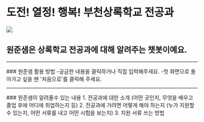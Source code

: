 # 도전! 열정! 행복! 부천상록학교 전공과
![]("https://github.com/wannafeel/sangroksam/issues/1#issue-1261735795")
## 원준샘은 상록학교 전공과에 대해 알려주는 챗봇이예요.
<hr />
### 원준샘 활용 방법
-궁금한 내용을 클릭하거나 직접 입력해주세요.  
-첫 화면으로 돌아가고 싶을 땐 '처음으로'를 클릭해 주세요.
<hr />
### 원준샘이 알려줄수 있는 내용
1. 전공과에 대한 소개 (어떤 곳인지, 무엇을 배우고 졸업 후에 어디에 취업하는지 등)
2. 전공과에 가려면 어떻게 해야 하는지 (누가 지원할 수 있는지, 어떤 서류를 내고 어떤 시험을 보는지)
3. 지원 서류 쓰는 방법
